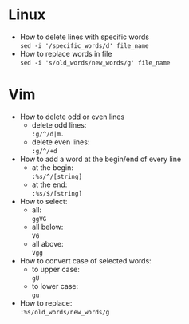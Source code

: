 # Linux
* How to delete lines with specific words  
`sed -i '/specific_words/d' file_name`
* How to replace words in file  
`sed -i 's/old_words/new_words/g' file_name`
# Vim
* How to delete odd or even lines
  * delete odd lines:  
  `:g/^/d|m.`
  * delete even lines:  
  `:g/^/+d`
* How to add a word at the begin/end of every line
  * at the begin:  
  `:%s/^/[string]`
  * at the end:  
  `:%s/$/[string]`
* How to select:  
  * all:  
  `ggVG`
  * all below:  
  `VG`
  * all above:  
  `Vgg`
* How to convert case of selected words:
  * to upper case:  
  `gU`
  * to lower case:  
  `gu`
* How to replace:  
`:%s/old_words/new_words/g`
